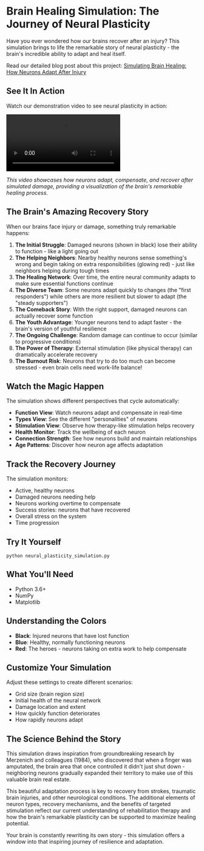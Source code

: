# Brain Healing Simulation: The Journey of Neural Plasticity

Have you ever wondered how our brains recover after an injury? This simulation brings to life the remarkable story of neural plasticity - the brain's incredible ability to adapt and heal itself.

Read our detailed blog post about this project: [Simulating Brain Healing: How Neurons Adapt After Injury](https://senva.de/blog/01_neural_plasticity/neural_plasticity_blog.html)

## See It In Action

Watch our demonstration video to see neural plasticity in action:

![Neural Plasticity Simulation Demo](neural_plasticity.mp4)

*This video showcases how neurons adapt, compensate, and recover after simulated damage, providing a visualization of the brain's remarkable healing process.*

## The Brain's Amazing Recovery Story

When our brains face injury or damage, something truly remarkable happens:

1. **The Initial Struggle**: Damaged neurons (shown in black) lose their ability to function - like a light going out
2. **The Helping Neighbors**: Nearby healthy neurons sense something's wrong and begin taking on extra responsibilities (glowing red) - just like neighbors helping during tough times
3. **The Healing Network**: Over time, the entire neural community adapts to make sure essential functions continue
4. **The Diverse Team**: Some neurons adapt quickly to changes (the "first responders") while others are more resilient but slower to adapt (the "steady supporters")
5. **The Comeback Story**: With the right support, damaged neurons can actually recover some function
6. **The Youth Advantage**: Younger neurons tend to adapt faster - the brain's version of youthful resilience
7. **The Ongoing Challenge**: Random damage can continue to occur (similar to progressive conditions)
8. **The Power of Therapy**: External stimulation (like physical therapy) can dramatically accelerate recovery
9. **The Burnout Risk**: Neurons that try to do too much can become stressed - even brain cells need work-life balance!

## Watch the Magic Happen

The simulation shows different perspectives that cycle automatically:
- **Function View**: Watch neurons adapt and compensate in real-time
- **Types View**: See the different "personalities" of neurons
- **Stimulation View**: Observe how therapy-like stimulation helps recovery
- **Health Monitor**: Track the wellbeing of each neuron
- **Connection Strength**: See how neurons build and maintain relationships
- **Age Patterns**: Discover how neuron age affects adaptation

## Track the Recovery Journey

The simulation monitors:
- Active, healthy neurons
- Damaged neurons needing help
- Neurons working overtime to compensate
- Success stories: neurons that have recovered
- Overall stress on the system
- Time progression

## Try It Yourself

```
python neural_plasticity_simulation.py
```

## What You'll Need

- Python 3.6+
- NumPy
- Matplotlib

## Understanding the Colors

- **Black**: Injured neurons that have lost function
- **Blue**: Healthy, normally functioning neurons
- **Red**: The heroes - neurons taking on extra work to help compensate

## Customize Your Simulation

Adjust these settings to create different scenarios:
- Grid size (brain region size)
- Initial health of the neural network
- Damage location and extent
- How quickly function deteriorates
- How rapidly neurons adapt

## The Science Behind the Story

This simulation draws inspiration from groundbreaking research by Merzenich and colleagues (1984), who discovered that when a finger was amputated, the brain area that once controlled it didn't just shut down - neighboring neurons gradually expanded their territory to make use of this valuable brain real estate.

This beautiful adaptation process is key to recovery from strokes, traumatic brain injuries, and other neurological conditions. The additional elements of neuron types, recovery mechanisms, and the benefits of targeted stimulation reflect our current understanding of rehabilitation therapy and how the brain's remarkable plasticity can be supported to maximize healing potential.

Your brain is constantly rewriting its own story - this simulation offers a window into that inspiring journey of resilience and adaptation.